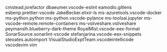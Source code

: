 cmstead.jsrefactor
dbaeumer.vscode-eslint
eamodio.gitlens
esbenp.prettier-vscode
JakeBecker.elixir-ls
ms-azuretools.vscode-docker
ms-python.python
ms-python.vscode-pylance
ms-toolsai.jupyter
ms-vscode-remote.remote-containers
ms-vsliveshare.vsliveshare
peymanslh.blueberry-dark-theme
RoyalMist.vscode-eex-format
SonarSource.sonarlint-vscode
stefanjarina.vscode-eex-snippets
steoates.autoimport
VisualStudioExptTeam.vscodeintellicode
vscodevim.vim
